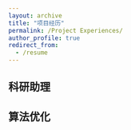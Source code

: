 ```yaml
---
layout: archive
title: "项目经历"
permalink: /Project Experiences/
author_profile: true
redirect_from:
  - /resume
---
```

## 科研助理


## 算法优化
